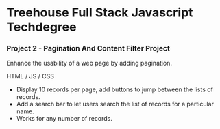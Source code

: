 # Treehouse Full Stack Javascript Techdegree
### Project 2 - Pagination And Content Filter Project

Enhance the usability of a web page by adding pagination.

HTML / JS / CSS

* Display 10 records per page, add buttons to jump between the lists of records.
* Add a search bar to let users search the list of records for a particular name.
* Works for any number of records.


